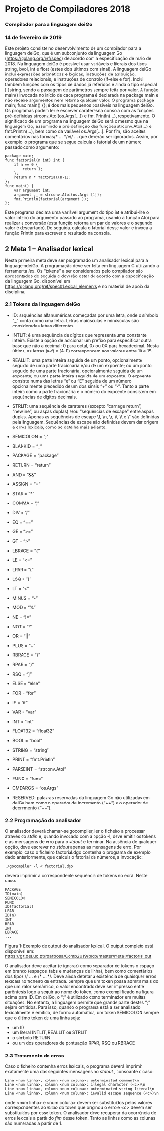 # Projeto de Compiladores 2018

### Compilador para a linguagem deiGo

### 14 de fevereiro de 2019

Este projeto consiste no desenvolvimento de um compilador para a linguagem deiGo, que é um subconjunto da linguagem Go (https://golang.org/ref/spec) de acordo com a especificação de maio de 2018.
Na linguagem deiGo é possível usar variáveis e literais dos tipos string, bool, int e float (estes dois últimos com sinal). A linguagem deiGo inclui expressões aritméticas e lógicas, instruções de atribuição, operadores relacionais, e instruções de controlo (if-else e for). Inclui também funções com os tipos de dados já referidos e ainda o tipo especial [ ]string, sendo a passagem de parâmetros sempre feita por valor.
A função main() invocada no início de cada programa é declarada na package main e não recebe argumentos nem retorna qualquer valor. O programa package main; func main() {}; é dos mais pequenos possíveis na linguagem deiGo. Os programas podem ler e escrever carateresna consola com as funções pré-definidas strconv.Atoi(os.Args[...]) e fmt.Println(...), respetivamente.
O significado de um programa na linguagem deiGo será o mesmo que na linguagem Go, assumindo a pré-definição das funções strconv.Atoi(...) e fmt.Println(...), bem como da variável os.Args[...]. Por fim, são aceites comentários nas formas/* ... */e// ... que deverão ser ignorados. Assim, por exemplo, o programa que se segue calcula o fatorial de um número passado como argumento:

```
package main;
func factorial(n int) int {
    if n == 0 {
        return 1;
    };
    return n * factorial(n-1);
};
func main() {
    var argument int;
    argument ,_ = strconv.Atoi(os.Args [1]);
    fmt.Println(factorial(argument ));
};
```
Este programa declara uma variável argument do tipo int e atribui-lhe o valor inteiro do argumento passado ao programa, usando a função Atoi para realizar a conversão (esta função retorna um par de valores e o segundo valor é descartado). De seguida, calcula o fatorial desse valor e invoca a função Println para escrever o resultado na consola.


## 2 Meta 1 – Analisador lexical

Nesta primeira meta deve ser programado um analisador lexical para a linguagemdeiGo. A programação deve ser feita em linguagem C utilizando a ferramenta _lex_. Os “tokens” a ser considerados pelo compilador são apresentados de seguida e deverão estar de acordo com a especificação da linguagem Go, disponível em https://golang.org/ref/spec#Lexical_elements e no material de apoio da disciplina.

### 2.1 Tokens da linguagem deiGo

- ID: sequências alfanuméricas começadas por uma letra, onde o símbolo "_" conta como uma letra. Letras maiúsculas e minúsculas são consideradas letras diferentes.

 - INTLIT: é uma sequência de dígitos que representa uma constante inteira. Existe a opção de adicionar um prefixo para especificar outra base que não a decimal: 0 para octal, 0x ou 0X para hexadecimal. Nesta última, as letras (a-f) e (A-F) correspondem aos valores entre 10 e 15.
 - REALLIT: uma parte inteira seguida de um ponto, opcionalmente seguido de uma parte fracionária e/ou de um expoente; ou um ponto seguido de uma parte fracionária, opcionalmente seguida de um expoente; ou uma parte inteira seguida de um expoente. O expoente consiste numa das letras “e” ou “E” seguida de um número opcionalmente precedido de um dos sinais “+” ou “-”. Tanto a parte inteira como a parte fracionária e o número do expoente consistem em sequências de dígitos decimais.
 - STRLIT: uma sequência de carateres (excepto “carriage return”, “newline”, ou aspas duplas) e/ou “sequências de escape” entre aspas duplas. Apenas as sequências de escape \f, \n, \r, \t, \\\ e \\" são definidas pela linguagem. Sequências de escape não definidas devem dar origem a erros lexicais, como se detalha mais adiante.
 - SEMICOLON = “;”
 - BLANKID = “_”
 - PACKAGE = “package”
 - RETURN = “return”
 - AND = “&&”
 - ASSIGN = “=”
 - STAR = “*”
 - COMMA = “,”
 - DIV = “/”
 - EQ = “==”
 - GE = “>=”
 - GT = “>”
 - LBRACE = “{”
 - LE = “<=”
 - LPAR = “(”
 - LSQ = “[”
 - LT = “<”
 - MINUS = “-”
 - MOD = “%”
 - NE = “!=”
 - NOT = “!”
 - OR = “||”
 - PLUS = “+”
 - RBRACE = “}”
 - RPAR = “)”
 - RSQ = “]”
 - ELSE = “else”
 - FOR = “for”
 - IF = “if”
 - VAR = “var”
 - INT = “int”
 - FLOAT32 = “float32”
 - BOOL = “bool”
 - STRING = “string”
 - PRINT = “fmt.Println”
 - PARSEINT = “strconv.Atoi”
 - FUNC = “func”
 - CMDARGS = “os.Args”
 - RESERVED: palavras reservadas da linguagem Go não utilizadas em deiGo bem como o operador de incremento (“++”) e o operador de decremento (“−−”).


### 2.2 Programação do analisador

O analisador deverá chamar-se gocompiler, ler o ficheiro a processar através do _stdin_ e, quando invocado com a opção -l, deve emitir os tokens e as mensagens de erro para o _stdout_ e terminar. Na ausência de qualquer opção, deve escrever no _stdout_ apenas as mensagens de erro. Por exemplo, caso o ficheiro factorial.dgo contenha o programa de exemplo dado anteriormente, que calcula o fatorial de números, a invocação:

```
./gocompiler -l < factorial.dgo
```
deverá imprimir a correspondente sequência de tokens no ecrã. Neste caso:

```
PACKAGE
ID(main)
SEMICOLON
FUNC
ID(factorial)
LPAR
ID(n)
INT
RPAR
INT
LBRACE
...
```
Figura 1: Exemplo de output do analisador lexical. O output completo está disponível em: https://git.dei.uc.pt/rbarbosa/Comp2019/blob/master/meta1/factorial.out

O analisador deve aceitar (e ignorar) como separador de tokens o espaço em branco (espaços, tabs e mudanças de linha), bem como comentários dos tipos // ... e /* ... */. Deve ainda detetar a existência de quaisquer erros lexicais no ficheiro de entrada. Sempre que um token possa admitir mais do que um valor semântico, o valor encontrado deve ser impresso entre parêntesis logo a seguir ao nome do token, como exemplificado na figura acima para ID.
Em deiGo, o “;” é utilizado como terminador em muitas situações. No entanto, a linguagem permite que grande parte destes “;” sejam omitidos. Para isso, quando o programa está a ser analisado lexicalmente é emitido, de forma automática, um token SEMICOLON sempre que o último token de uma linha seja:

- um ID
- um literal INTLIT, REALLIT ou STRLIT
- o símbolo RETURN
- ou um dos operadores de pontuação RPAR, RSQ ou RBRACE

### 2.3 Tratamento de erros

Caso o ficheiro contenha erros lexicais, o programa deverá imprimir exatamente uma das seguintes mensagens no _stdout_ , consoante o caso:


```
Line <num linha>, column <num coluna>: unterminated comment\n
Line <num linha>, column <num coluna>: illegal character (<c>)\n
Line <num linha>, column <num coluna>: unterminated string literal\n
Line <num linha>, column <num coluna>: invalid escape sequence (<c>)\n
```
onde \<num linha> e \<num coluna> devem ser substituídos pelos valores correspondentes ao _início_ do token que originou o erro e \<c> devem ser substituídos por esse token. O analisador deve recuperar da ocorrência de erros lexicais a partir do _fim_ desse token. Tanto as linhas como as colunas são numeradas a partir de 1.

